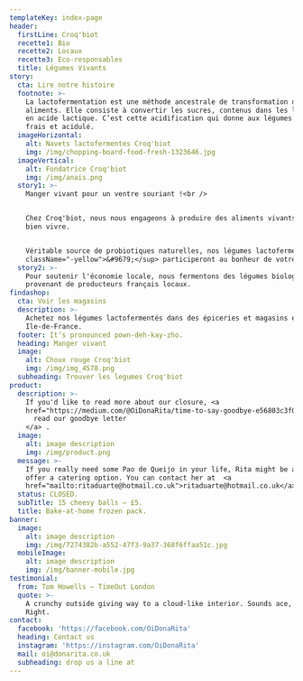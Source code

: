 ```yaml
---
templateKey: index-page
header:
  firstLine: Croq'biot
  recette1: Bio
  recette2: Locaux
  recette3: Eco-responsables
  title: Légumes Vivants
story:
  cta: Lire notre histoire
  footnote: >-
    La lactofermentation est une méthode ancestrale de transformation des
    aliments. Elle consiste à convertir les sucres, contenus dans les légumes,
    en acide lactique. C’est cette acidification qui donne aux légumes un goût
    frais et acidulé.
  imageHorizontal:
    alt: Navets lactofermentes Croq'biot
    img: /img/chopping-board-food-fresh-1323646.jpg
  imageVertical:
    alt: Fondatrice Croq'biot
    img: /img/anais.png
  story1: >-
    Manger vivant pour un ventre souriant !<br />


    Chez Croq'biot, nous nous engageons à produire des aliments vivants pour
    bien vivre. 


    Véritable source de probiotiques naturelles, nos légumes lactofermentés<sup
    className="-yellow">&#9679;</sup> participeront au bonheur de votre ventre.
  story2: >-
    Pour soutenir l'économie locale, nous fermentons des légumes biologiques
    provenant de producteurs français locaux.
findashop:
  cta: Voir les magasins
  description: >-
    Achetez nos légumes lactofermentés dans des épiceries et magasins en
    Ile-de-France.
  footer: It’s pronounced pown-deh-kay-zho.
  heading: Manger vivant
  image:
    alt: Choux rouge Croq'biot
    img: /img/img_4578.png
  subheading: Trouver les legumes Croq'biot
product:
  description: >-
    If you'd like to read more about our closure, <a
    href="https://medium.com/@OiDonaRita/time-to-say-goodbye-e56803c3f084">
      read our goodbye letter
    </a> .
  image:
    alt: image description
    img: /img/product.png
  message: >-
    If you really need some Pao de Queijo in your life, Rita might be able to
    offer a catering option. You can contact her at  <a
    href="mailto:ritaduarte@hotmail.co.uk">ritaduarte@hotmail.co.uk</a>.
  status: CLOSED.
  subTitle: 15 cheesy balls – £5.
  title: Bake-at-home frozen pack.
banner:
  image:
    alt: image description
    img: /img/7274382b-a552-47f3-9a37-368f6ffaa51c.jpg
  mobileImage:
    alt: image description
    img: /img/banner-mobile.jpg
testimonial:
  from: Tom Howells – TimeOut London
  quote: >-
    A crunchy outside giving way to a cloud-like interior. Sounds ace, right?
    Right.
contact:
  facebook: 'https://facebook.com/OiDonaRita'
  heading: Contact us
  instagram: 'https://instagram.com/OiDonaRita'
  mail: oi@donarita.co.uk
  subheading: drop us a line at
---
```


